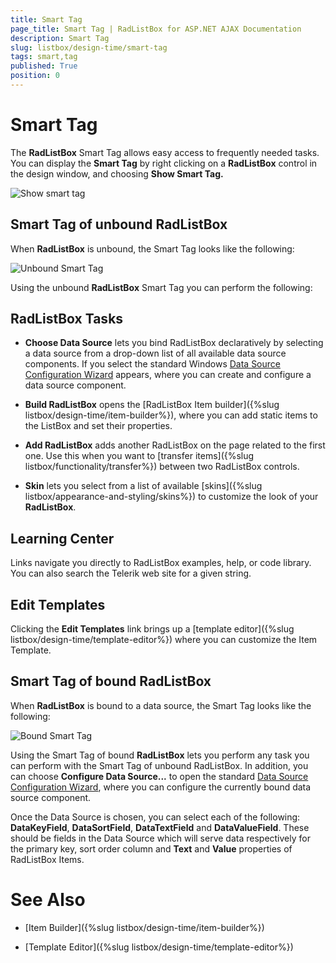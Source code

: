 ```yaml
---
title: Smart Tag
page_title: Smart Tag | RadListBox for ASP.NET AJAX Documentation
description: Smart Tag
slug: listbox/design-time/smart-tag
tags: smart,tag
published: True
position: 0
---
```


# Smart Tag

The **RadListBox** Smart Tag allows easy access to frequently needed tasks. You can display the **Smart Tag** by right clicking on a **RadListBox** control in the design window, and choosing **Show Smart Tag.**

![Show smart tag](images/listbox_show_smart_tag.png)

## Smart Tag of unbound RadListBox

When **RadListBox** is unbound, the Smart Tag looks like the following:

![Unbound Smart Tag](images/listbox_unbound_smart_tag.png)

Using the unbound **RadListBox** Smart Tag you can perform the following:

## RadListBox Tasks

* **Choose Data Source** lets you bind RadListBox declaratively by selecting a data source from a drop-down list of all available data source components. If you select **<New Data Source...>** the standard Windows [Data Source Configuration Wizard](https://msdn2.microsoft.com/en-us/library/ms247282(VS.80).aspx) appears, where you can create and configure a data source component.

* **Build RadListBox** opens the [RadListBox Item builder]({%slug listbox/design-time/item-builder%}), where you can add static items to the ListBox and set their properties.

* **Add RadListBox** adds another RadListBox on the page related to the first one. Use this when you want to [transfer items]({%slug listbox/functionality/transfer%}) between two RadListBox controls.

* **Skin** lets you select from a list of available [skins]({%slug listbox/appearance-and-styling/skins%}) to customize the look of your **RadListBox**.

## Learning Center

Links navigate you directly to RadListBox examples, help, or code library. You can also search the Telerik web site for a given string.

## Edit Templates

Clicking the **Edit Templates** link brings up a [template editor]({%slug listbox/design-time/template-editor%}) where you can customize the Item Template.

## Smart Tag of bound RadListBox

When **RadListBox** is bound to a data source, the Smart Tag looks like the following:

![Bound Smart Tag](images/listbox_bound_smart_tag.png)

Using the Smart Tag of bound **RadListBox** lets you perform any task you can perform with the Smart Tag of unbound RadListBox. In addition, you can choose **Configure Data Source...** to open the standard [Data Source Configuration Wizard](https://msdn2.microsoft.com/en-us/library/ms247282(VS.80).aspx), where you can configure the currently bound data source component.

Once the Data Source is chosen, you can select each of the following: **DataKeyField**, **DataSortField**, **DataTextField** and **DataValueField**. These should be fields in the Data Source which will serve data respectively for the primary key, sort order column and **Text** and **Value** properties of RadListBox Items.

# See Also

 * [Item Builder]({%slug listbox/design-time/item-builder%})

 * [Template Editor]({%slug listbox/design-time/template-editor%})
